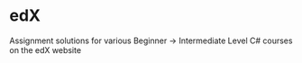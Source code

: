 # edX
Assignment solutions for various Beginner -> Intermediate Level C# courses on the edX website
